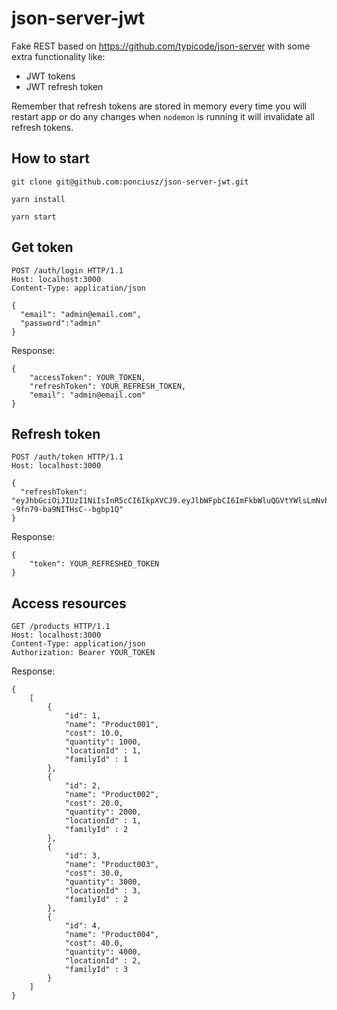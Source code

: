 # json-server-jwt

Fake REST based on https://github.com/typicode/json-server with some extra functionality like:

- JWT tokens
- JWT refresh token

Remember that refresh tokens are stored in memory every time you will restart app or do any changes when `nodemon` is running it will invalidate all refresh tokens.

## How to start


`git clone git@github.com:ponciusz/json-server-jwt.git`

`yarn install`

`yarn start`

## Get token

```
POST /auth/login HTTP/1.1
Host: localhost:3000
Content-Type: application/json

{
  "email": "admin@email.com",
  "password":"admin"
}
```
Response:
```
{
    "accessToken": YOUR_TOKEN,
    "refreshToken": YOUR_REFRESH_TOKEN,
    "email": "admin@email.com"
}
```

## Refresh token
```
POST /auth/token HTTP/1.1
Host: localhost:3000

{
  "refreshToken": "eyJhbGciOiJIUzI1NiIsInR5cCI6IkpXVCJ9.eyJlbWFpbCI6ImFkbWluQGVtYWlsLmNvbSIsInBhc3N3b3JkIjoiYWRtaW4iLCJpYXQiOjE1NDA4MzA2NDQsImV4cCI6MTU0MDkxNzA0NH0.REaPgw8nRlYZIaMFZ0--9fn79-ba9NITHsC--bgbp1Q"
}
```
Response:
```
{
    "token": YOUR_REFRESHED_TOKEN
}
```

## Access resources
```
GET /products HTTP/1.1
Host: localhost:3000
Content-Type: application/json
Authorization: Bearer YOUR_TOKEN
```
Response:
```
{
    [
        {
            "id": 1,
            "name": "Product001",
            "cost": 10.0,
            "quantity": 1000,
            "locationId" : 1,
            "familyId" : 1
        },
        {
            "id": 2,
            "name": "Product002",
            "cost": 20.0,
            "quantity": 2000,
            "locationId" : 1,
            "familyId" : 2
        },   
        {
            "id": 3,
            "name": "Product003",
            "cost": 30.0,
            "quantity": 3000,
            "locationId" : 3,
            "familyId" : 2     
        },
        {
            "id": 4,
            "name": "Product004",
            "cost": 40.0,
            "quantity": 4000,
            "locationId" : 2,
            "familyId" : 3
        }
    ]
}
```